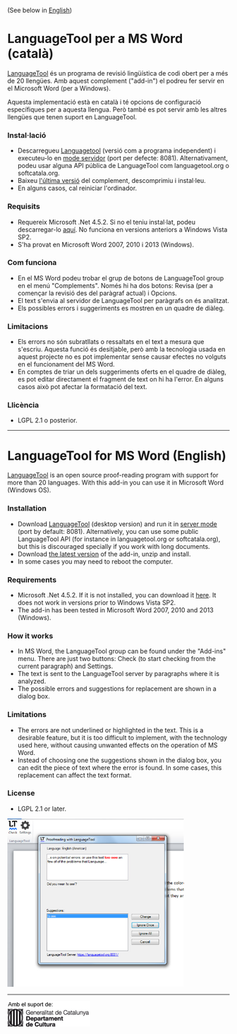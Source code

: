 (See below in [English](#english))
# LanguageTool per a MS Word (català)

[LanguageTool](https://www.languagetool.org) és un programa de revisió lingüística de codi obert per a més de 20 llengües. Amb aquest complement ("add-in") el podreu fer servir en el Microsoft Word (per a Windows). 

Aquesta implementació està en català i té opcions de configuració específiques per a aquesta llengua. Però també es pot servir amb les altres llengües que tenen suport en LanguageTool.

### Instal·lació
* Descarregueu [Languagetool](https://www.languagetool.org) (versió com a programa independent) i executeu-lo en [mode servidor](http://wiki.languagetool.org/http-server) (port per defecte: 8081). Alternativament, podeu usar alguna API pública de LanguageTool com languagetool.org o softcatala.org.
* Baixeu [l'última versió](https://github.com/jaumeortola/languagetool-msword10-addin/releases/latest) del complement, descomprimiu i instal·leu.
* En alguns casos, cal reiniciar l'ordinador. 

### Requisits
* Requereix Microsoft .Net 4.5.2. Si no el teniu instal·lat, podeu descarregar-lo [aquí](https://www.microsoft.com/en-us/download/details.aspx?id=42643). No funciona en versions anteriors a Windows Vista SP2.
* S'ha provat en Microsoft Word 2007, 2010 i 2013 (Windows). 

### Com funciona
* En el MS Word podeu trobar el grup de botons de LanguageTool group en el menú "Complements". Només hi ha dos botons: Revisa (per a començar la revisió des del paràgraf actual) i Opcions. 
* El text s'envia al servidor de LanguageTool per paràgrafs on és analitzat. 
* Els possibles errors i suggeriments es mostren en un quadre de diàleg. 

### Limitacions
* Els errors no són subratllats o ressaltats en el text a mesura que s'escriu. Aquesta funció és desitjable, però amb la tecnologia usada en aquest projecte no es pot implementar sense causar efectes no volguts en el funcionament del MS Word.
* En comptes de triar un dels suggeriments oferts en el quadre de diàleg, es pot editar directament el fragment de text on hi ha l'error. En alguns casos això pot afectar la formatació del text.

### Llicència
* LGPL 2.1 o posterior.

---

# <a name="english"></a>LanguageTool for MS Word (English)


[LanguageTool](https://www.languagetool.org) is an open source proof-reading program with support for more than 20 languages. With this add-in you can use it in Microsoft Word (Windows OS).

### Installation
* Download [LanguageTool](https://www.languagetool.org) (desktop version) and run it in [server mode](http://wiki.languagetool.org/http-server) (port by default: 8081). Alternatively, you can use some public LanguageTool API (for instance in languagetool.org or softcatala.org), but this is discouraged specially if you work with long documents.
* Download [the latest version](https://github.com/jaumeortola/languagetool-msword10-addin/releases/latest) of the add-in, unzip and install.
* In some cases you may need to reboot the computer.

### Requirements
* Microsoft .Net 4.5.2. If it is not installed, you can download it [here](https://www.microsoft.com/en-us/download/details.aspx?id=42643). It does not work in versions prior to Windows Vista SP2.
* The add-in has been tested in Microsoft Word 2007, 2010 and 2013 (Windows).

### How it works
* In MS Word, the LanguageTool group can be found under the "Add-ins" menu. There are just two buttons: Check (to start checking from the current paragraph) and Settings.
* The text is sent to the LanguageTool server by paragraphs where it is analyzed.
* The possible errors and suggestions for replacement are shown in a dialog box.

### Limitations
* The errors are not underlined or highlighted in the text. This is a desirable feature, but it is too difficult to implement, with the technology used here, without causing unwanted effects on the operation of MS Word. 
* Instead of choosing one the suggestions shown in the dialog box, you can edit the piece of text where the error is found. In some cases, this replacement can affect the text format.


### License
* LGPL 2.1 or later.

<img src="/msword-lt-addin-screenshot.jpg" width="400"/> 

---
![Generalitat de Catalunya](/languagetool-msword10-addin/Resources/suportGenCat.png "Generalitat de Catalunya")



